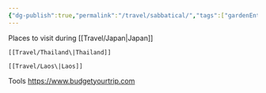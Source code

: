 ```yaml
---
{"dg-publish":true,"permalink":"/travel/sabbatical/","tags":["gardenEntry"]}
---
```


Places to visit during
	[[Travel/Japan\|Japan]] 

	[[Travel/Thailand\|Thailand]]
		
	[[Travel/Laos\|Laos]]
Tools
	https://www.budgetyourtrip.com 
